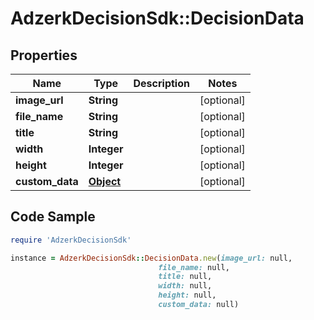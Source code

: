 # AdzerkDecisionSdk::DecisionData

## Properties

Name | Type | Description | Notes
------------ | ------------- | ------------- | -------------
**image_url** | **String** |  | [optional] 
**file_name** | **String** |  | [optional] 
**title** | **String** |  | [optional] 
**width** | **Integer** |  | [optional] 
**height** | **Integer** |  | [optional] 
**custom_data** | [**Object**](.md) |  | [optional] 

## Code Sample

```ruby
require 'AdzerkDecisionSdk'

instance = AdzerkDecisionSdk::DecisionData.new(image_url: null,
                                 file_name: null,
                                 title: null,
                                 width: null,
                                 height: null,
                                 custom_data: null)
```


